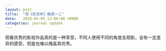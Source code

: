 ```yaml
---
layout: post
title:  "观《叹息桥》略感一二"
date:   2020-05-05 13:06:00 +0800
categories: journal update
---
```


观看优秀的影视作品真的是一种享受，不同人使用不同的角度去观影，会有一定差异的感受，但是也难以掩盖其优秀。
